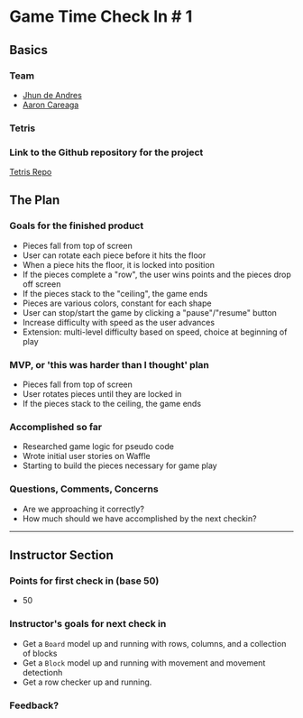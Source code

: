 # Game Time Check In # 1

## Basics

### Team
- [Jhun de Andres](https://github.com/joshuajhun)
- [Aaron Careaga](https://github.com/acareaga)

### Tetris

### Link to the Github repository for the project
[Tetris Repo](https://github.com/acareaga/tetris)

## The Plan

### Goals for the finished product

- Pieces fall from top of screen
- User can rotate each piece before it hits the floor
- When a piece hits the floor, it is locked into position
- If the pieces complete a "row", the user wins points and the pieces drop off screen
- If the pieces stack to the "ceiling", the game ends
- Pieces are various colors, constant for each shape
- User can stop/start the game by clicking a "pause"/"resume" button
- Increase difficulty with speed as the user advances
- Extension: multi-level difficulty based on speed, choice at beginning of play

### MVP, or 'this was harder than I thought' plan

- Pieces fall from top of screen
- User rotates pieces until they are locked in
- If the pieces stack to the ceiling, the game ends

### Accomplished so far

- Researched game logic for pseudo code
- Wrote initial user stories on Waffle
- Starting to build the pieces necessary for game play

### Questions, Comments, Concerns

- Are we approaching it correctly?
- How much should we have accomplished by the next checkin?

-----

## Instructor Section

### Points for first check in (base 50)

- 50

### Instructor's goals for next check in

- Get a `Board` model up and running with rows, columns, and a collection of blocks
- Get a `Block` model up and running with movement and movement detectionh
- Get a row checker up and running.

### Feedback?

